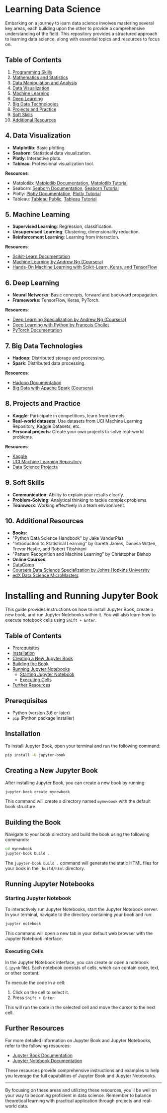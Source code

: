 # Learning Data Science

Embarking on a journey to learn data science involves mastering several key areas, each building upon the other to provide a comprehensive understanding of the field. This repository provides a structured approach to learning data science, along with essential topics and resources to focus on.

## Table of Contents

1. [Programming Skills](#1-programming-skills)
2. [Mathematics and Statistics](#2-mathematics-and-statistics)
3. [Data Manipulation and Analysis](#3-data-manipulation-and-analysis)
4. [Data Visualization](#4-data-visualization)
5. [Machine Learning](#5-machine-learning)
6. [Deep Learning](#6-deep-learning)
7. [Big Data Technologies](#7-big-data-technologies)
8. [Projects and Practice](#8-projects-and-practice)
9. [Soft Skills](#9-soft-skills)
10. [Additional Resources](#10-additional-resources)


## 4. Data Visualization

- **Matplotlib**: Basic plotting.
- **Seaborn**: Statistical data visualization.
- **Plotly**: Interactive plots.
- **Tableau**: Professional visualization tool.

**Resources**:
 - Matplotlib: [Matplotlib Documentation](https://matplotlib.org/stable/contents.html), [Matplotlib Tutorial](https://realpython.com/python-matplotlib-guide/)
 - Seaborn: [Seaborn Documentation](https://seaborn.pydata.org/), [Seaborn Tutorial](https://elitedatascience.com/python-seaborn-tutorial)
 - Plotly: [Plotly Documentation](https://plotly.com/python/), [Plotly Tutorial](https://www.kaggle.com/kanncaa1/plotly-tutorial-for-beginners)
 - Tableau: [Tableau Public](https://public.tableau.com/en-us/s/), [Tableau Tutorial](https://www.tableau.com/learn/training)

## 5. Machine Learning

- **Supervised Learning**: Regression, classification.
- **Unsupervised Learning**: Clustering, dimensionality reduction.
- **Reinforcement Learning**: Learning from interaction.

**Resources**:
 - [Scikit-Learn Documentation](https://scikit-learn.org/stable/)
 - [Machine Learning by Andrew Ng (Coursera)](https://www.coursera.org/learn/machine-learning)
 - [Hands-On Machine Learning with Scikit-Learn, Keras, and TensorFlow](https://www.oreilly.com/library/view/hands-on-machine-learning/9781492032632/)

## 6. Deep Learning

- **Neural Networks**: Basic concepts, forward and backward propagation.
- **Frameworks**: TensorFlow, Keras, PyTorch.

**Resources**:
 - [Deep Learning Specialization by Andrew Ng (Coursera)](https://www.coursera.org/specializations/deep-learning)
 - [Deep Learning with Python by François Chollet](https://www.manning.com/books/deep-learning-with-python)
 - [PyTorch Documentation](https://pytorch.org/)

## 7. Big Data Technologies

- **Hadoop**: Distributed storage and processing.
- **Spark**: Distributed data processing.

**Resources**:
 - [Hadoop Documentation](https://hadoop.apache.org/docs/stable/)
 - [Big Data with Apache Spark (Coursera)](https://www.coursera.org/specializations/big-data)

## 8. Projects and Practice

- **Kaggle**: Participate in competitions, learn from kernels.
- **Real-world datasets**: Use datasets from UCI Machine Learning Repository, Kaggle Datasets, etc.
- **Personal projects**: Create your own projects to solve real-world problems.

**Resources**:
 - [Kaggle](https://www.kaggle.com/)
 - [UCI Machine Learning Repository](https://archive.ics.uci.edu/ml/index.php)
 - [Data Science Projects](https://www.dataquest.io/blog/data-science-projects/)

## 9. Soft Skills

- **Communication**: Ability to explain your results clearly.
- **Problem-Solving**: Analytical thinking to tackle complex problems.
- **Teamwork**: Working effectively in a team environment.

## 10. Additional Resources

- **Books**:
 - "Python Data Science Handbook" by Jake VanderPlas
 - "Introduction to Statistical Learning" by Gareth James, Daniela Witten, Trevor Hastie, and Robert Tibshirani
 - "Pattern Recognition and Machine Learning" by Christopher Bishop
- **Online Courses**:
 - [DataCamp](https://www.datacamp.com/)
 - [Coursera Data Science Specialization by Johns Hopkins University](https://www.coursera.org/specializations/jhu-data-science)
 - [edX Data Science MicroMasters](https://www.edx.org/micromasters/mitx-statistics-and-data-science)

 # Installing and Running Jupyter Book

This guide provides instructions on how to install Jupyter Book, create a new book, and run Jupyter Notebooks within it. You will also learn how to execute notebook cells using `Shift + Enter`.

## Table of Contents

- [Prerequisites](#prerequisites)
- [Installation](#installation)
- [Creating a New Jupyter Book](#creating-a-new-jupyter-book)
- [Building the Book](#building-the-book)
- [Running Jupyter Notebooks](#running-jupyter-notebooks)
  - [Starting Jupyter Notebook](#starting-jupyter-notebook)
  - [Executing Cells](#executing-cells)
- [Further Resources](#further-resources)

## Prerequisites

- Python (version 3.6 or later)
- `pip` (Python package installer)

## Installation

To install Jupyter Book, open your terminal and run the following command:

```bash
pip install -U jupyter-book
```

## Creating a New Jupyter Book

After installing Jupyter Book, you can create a new book by running:

```bash
jupyter-book create mynewbook
```

This command will create a directory named `mynewbook` with the default book structure.

## Building the Book

Navigate to your book directory and build the book using the following commands:

```bash
cd mynewbook
jupyter-book build .
```

The `jupyter-book build .` command will generate the static HTML files for your book in the `_build/html` directory.

## Running Jupyter Notebooks

### Starting Jupyter Notebook

To interactively run Jupyter Notebooks, start the Jupyter Notebook server. In your terminal, navigate to the directory containing your book and run:

```bash
jupyter notebook
```

This command will open a new tab in your default web browser with the Jupyter Notebook interface.

### Executing Cells

In the Jupyter Notebook interface, you can create or open a notebook (`.ipynb` file). Each notebook consists of cells, which can contain code, text, or other content. 

To execute the code in a cell:

1. Click on the cell to select it.
2. Press `Shift + Enter`.

This will run the code in the selected cell and move the cursor to the next cell.

## Further Resources

For more detailed information on Jupyter Book and Jupyter Notebooks, refer to the following resources:

- [Jupyter Book Documentation](https://jupyterbook.org/)
- [Jupyter Notebook Documentation](https://jupyter-notebook.readthedocs.io/en/stable/)

These resources provide comprehensive instructions and examples to help you leverage the full capabilities of Jupyter Book and Jupyter Notebooks.

---
By focusing on these areas and utilizing these resources, you'll be well on your way to becoming proficient in data science. Remember to balance theoretical learning with practical application through projects and real-world data.